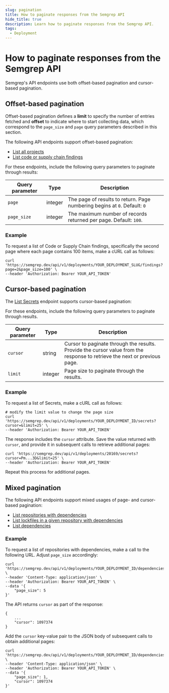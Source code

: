 ```yaml
---
slug: pagination
title: How to paginate responses from the Semgrep API
hide_title: true
description: Learn how to paginate responses from the Semgrep API.
tags:
  - Deployment
---
```


# How to paginate responses from the Semgrep API

Semgrep's API endpoints use both offset-based pagination and cursor-based pagination.

## Offset-based pagination

Offset-based pagination defines a **limit** to specify the number of entries fetched and **offset** to indicate where to start collecting data, which correspond to the `page_size` and `page` query parameters described in this section.

The following API endpoints support offset-based pagination:

- [List all projects](https://semgrep.dev/api/v1/docs/#tag/Project/operation/semgrep_app.saas.handlers.repository.openapi_list_recent_projects)
- [List code or supply chain findings](https://semgrep.dev/api/v1/docs/#tag/Finding/operation/semgrep_app.core_exp.findings.handlers.issue.openapi_list_recent_issues)

For these endpoints, include the following query parameters to paginate through results:

| Query parameter | Type | Description |
| - | - | - |
| `page` | integer | The page of results to return. Page numbering begins at `0`. Default: `0`|
| `page_size` | integer | The maximum number of records returned per page. Default: `100`. |

### Example

To request a list of Code or Supply Chain findings, specifically the second page where each page contains 100 items, make a cURL call as follows:

```console
curl 'https://semgrep.dev/api/v1/deployments/YOUR_DEPLOYMENT_SLUG/findings?page=2&page_size=100' \
--header 'Authorization: Bearer YOUR_API_TOKEN'
```

## Cursor-based pagination

The [List Secrets](https://semgrep.dev/api/v1/docs/#tag/SecretsService/operation/semgrep_app.products.secrets.handlers.issue.list_issues_conexxion) endpoint supports cursor-based pagination:

For these endpoints, include the following query parameters to paginate through results.

| Query parameter | Type | Description |
| - | - | - |
| `cursor` | string | Cursor to paginate through the results. Provide the cursor value from the response to retrieve the next or previous page. |
| `limit` | integer | Page size to paginate through the results. |

### Example

To request a list of Secrets, make a cURL call as follows:

```console
# modify the limit value to change the page size
curl 'https://semgrep.dev/api/v1/deployments/YOUR_DEPLOYMENT_ID/secrets?cursor=&limit=25' \
--header 'Authorization: Bearer YOUR_API_TOKEN'
```

The response includes the `cursor` attribute. Save the value returned with `cursor`, and provide it in subsequent calls to retrieve additional pages:

```console
curl 'https://semgrep.dev/api/v1/deployments/20169/secrets?cursor=Pm...3D&limit=25' \
--header 'Authorization: Bearer YOUR_API_TOKEN'
```

Repeat this process for additional pages.

## Mixed pagination

The following API endpoints support mixed usages of page- and cursor-based pagination:

- [List repositories with dependencies](https://semgrep.dev/api/v1/docs/#tag/SupplyChainService/operation/semgrep_app.products.sca.handlers.dependency.list_repositories_for_dependencies_conexxion)
- [List lockfiles in a given repository with dependencies](https://semgrep.dev/api/v1/docs/#tag/SupplyChainService/operation/semgrep_app.products.sca.handlers.dependency.list_lockfiles_for_dependencies_conexxion)
- [List dependencies](https://semgrep.dev/api/v1/docs/#tag/SupplyChainService/operation/semgrep_app.products.sca.handlers.dependency.list_dependencies_conexxion)

### Example

To request a list of repositories with dependencies, make a call to the following URL. Adjust `page_size` accordingly:

```console
curl 'https://semgrep.dev/api/v1/deployments/YOUR_DEPLOYMENT_ID/dependencies/repositories' \
--header 'Content-Type: application/json' \
--header 'Authorization: Bearer YOUR_API_TOKEN' \
--data '{
    "page_size": 5
}'
```

The API returns `cursor` as part of the response:

```console
{
    ...
    "cursor": 1097374
}
```

Add the `cursor` key-value pair to the JSON body of subsequent calls to obtain additional pages:

```console
curl 'https://semgrep.dev/api/v1/deployments/YOUR_DEPLOYMENT_ID/dependencies/repositories' \
--header 'Content-Type: application/json' \
--header 'Authorization: Bearer YOUR_API_TOKEN' \
--data '{
    "page_size": 1,
    "cursor": 1097374
}'
```